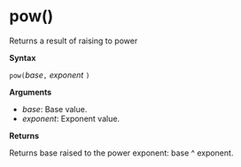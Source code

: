 # pow()

Returns a result of raising to power

**Syntax**

`pow(`*base*`,` *exponent* `)`

**Arguments**

* *base*: Base value.
* *exponent*: Exponent value.

**Returns**

Returns base raised to the power exponent: base ^ exponent.
